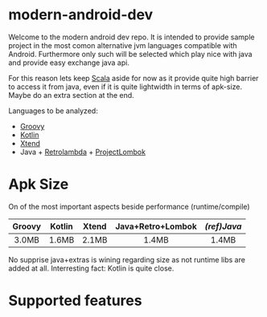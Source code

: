 # modern-android-dev

Welcome to the modern android dev repo.
It is intended to provide sample project in the most comon
alternative jvm languages compatible with Android.
Furthermore only such will be selected which play nice with java and provide easy
exchange java api.

For this reason lets keep [Scala](http://scala-android.org/) aside for now as it provide quite high barrier to access it from java, even if it is quite lightwidth in terms of apk-size. Maybe do an extra section at the end.

Languages to be analyzed:
* [Groovy](https://github.com/groovy/groovy-android-gradle-plugin)
* [Kotlin](https://kotlinlang.org/)
* [Xtend](https://eclipse.org/xtend)
* Java + [Retrolambda](https://github.com/evant/gradle-retrolambda) + [ProjectLombok](https://projectlombok.org/)

# Apk Size
On of the most important aspects beside performance (runtime/compile)

| Groovy        | Kotlin        | Xtend         |Java+Retro+Lombok|    _(ref)Java_|
|:-------------:|:-------------:|:-------------:|:---------------:|:-------------:|
|3.0MB          |          1.6MB|          2.1MB|            1.4MB|          1.4MB|

No supprise java+extras is wining regarding size as not runtime libs are added at all.
Interresting fact: Kotlin is quite close.

# Supported features
